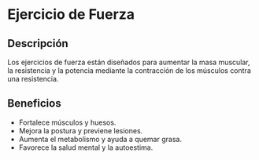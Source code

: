 # Ejercicio de Fuerza

## Descripción
Los ejercicios de fuerza están diseñados para aumentar la masa muscular, la resistencia y la potencia mediante la contracción de los músculos contra una resistencia.

## Beneficios
- Fortalece músculos y huesos.
- Mejora la postura y previene lesiones.
- Aumenta el metabolismo y ayuda a quemar grasa.
- Favorece la salud mental y la autoestima.
